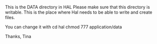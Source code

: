 This is the DATA directory in HAL
Please make sure that this directory is writable. 
This is the place where Hal needs to be able to write and create files.

You can change it with cd hal chmod 777 application/data

Thanks,
Tina